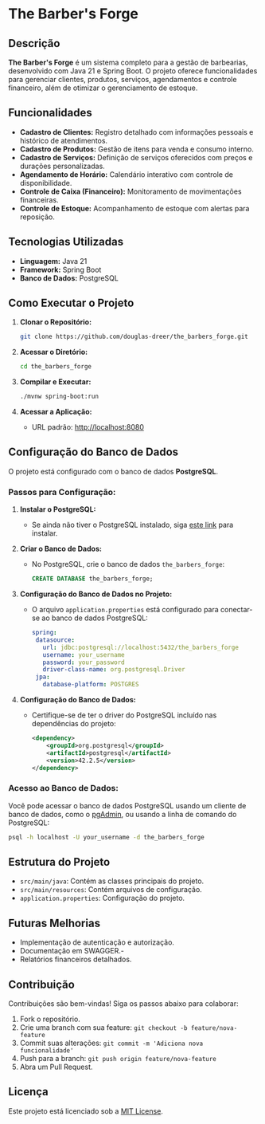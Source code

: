 # The Barber's Forge

## Descrição
**The Barber's Forge** é um sistema completo para a gestão de barbearias, desenvolvido com Java 21 e Spring Boot. O projeto oferece funcionalidades para gerenciar clientes, produtos, serviços, agendamentos e controle financeiro, além de otimizar o gerenciamento de estoque.

## Funcionalidades
- **Cadastro de Clientes:** Registro detalhado com informações pessoais e histórico de atendimentos.
- **Cadastro de Produtos:** Gestão de itens para venda e consumo interno.
- **Cadastro de Serviços:** Definição de serviços oferecidos com preços e durações personalizadas.
- **Agendamento de Horário:** Calendário interativo com controle de disponibilidade.
- **Controle de Caixa (Financeiro):** Monitoramento de movimentações financeiras.
- **Controle de Estoque:** Acompanhamento de estoque com alertas para reposição.

## Tecnologias Utilizadas
- **Linguagem:** Java 21
- **Framework:** Spring Boot
- **Banco de Dados:** PostgreSQL

## Como Executar o Projeto
1. **Clonar o Repositório:**
   ```bash
   git clone https://github.com/douglas-dreer/the_barbers_forge.git
   ```

2. **Acessar o Diretório:**
   ```bash
   cd the_barbers_forge
   ```

3. **Compilar e Executar:**
   ```bash
   ./mvnw spring-boot:run
   ```

4. **Acessar a Aplicação:**
    - URL padrão: [http://localhost:8080](http://localhost:8080)

## Configuração do Banco de Dados
O projeto está configurado com o banco de dados **PostgreSQL**.

### Passos para Configuração:
1. **Instalar o PostgreSQL:**
   - Se ainda não tiver o PostgreSQL instalado, siga [este link](https://www.postgresql.org/download/) para instalar.

2. **Criar o Banco de Dados:**
   - No PostgreSQL, crie o banco de dados `the_barbers_forge`:
     ```sql
     CREATE DATABASE the_barbers_forge;
     ```

3. **Configuração do Banco de Dados no Projeto:**
   - O arquivo `application.properties` está configurado para conectar-se ao banco de dados PostgreSQL:
     ```yml
     spring:
      datasource:
        url: jdbc:postgresql://localhost:5432/the_barbers_forge
        username: your_username
        password: your_password
        driver-class-name: org.postgresql.Driver
      jpa:
        database-platform: POSTGRES
     ```

4. **Configuração do Banco de Dados:**
   - Certifique-se de ter o driver do PostgreSQL incluído nas dependências do projeto:
     ```xml
     <dependency>
         <groupId>org.postgresql</groupId>
         <artifactId>postgresql</artifactId>
         <version>42.2.5</version>
     </dependency>
     ```

### Acesso ao Banco de Dados:
Você pode acessar o banco de dados PostgreSQL usando um cliente de banco de dados, como o [pgAdmin](https://www.pgadmin.org/), ou usando a linha de comando do PostgreSQL:
```bash
psql -h localhost -U your_username -d the_barbers_forge
```

## Estrutura do Projeto
- `src/main/java`: Contém as classes principais do projeto.
- `src/main/resources`: Contém arquivos de configuração.
- `application.properties`: Configuração do projeto.

## Futuras Melhorias
- Implementação de autenticação e autorização.
- Documentação em SWAGGER.- 
- Relatórios financeiros detalhados.

## Contribuição
Contribuições são bem-vindas! Siga os passos abaixo para colaborar:
1. Fork o repositório.
2. Crie uma branch com sua feature: `git checkout -b feature/nova-feature`
3. Commit suas alterações: `git commit -m 'Adiciona nova funcionalidade'`
4. Push para a branch: `git push origin feature/nova-feature`
5. Abra um Pull Request.

## Licença
Este projeto está licenciado sob a [MIT License](LICENSE).

